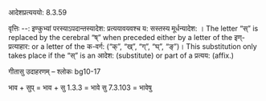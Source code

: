

 आदेशप्रत्यययो: 8.3.59 


वृत्तिः --: इण्कुभ्यां परस्याऽपदान्तस्यादेश: प्रत्ययावयवश्च य: सस्तस्य मूर्धन्यादेश: । The letter “स्” is replaced by the cerebral “ष्” when preceded either by a letter of the इण्-प्रत्याहार: or a letter of the क-वर्ग: (“क्”, “ख्”, “ग्”, “घ्”, “ङ्”)। This substitution only takes place if the “स्” is an आदेश: (substitute) or part of a प्रत्यय: (affix.) 


गीतासु उदाहरणम् – श्लोकः bg10-17 


भाव + सुप् = भाव + सु 1.3.3 = भावे सु 7.3.103 = भावेषु 



